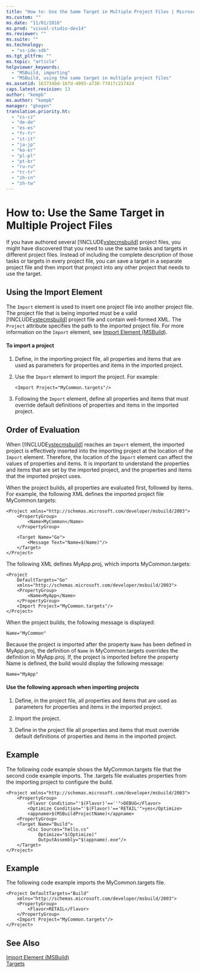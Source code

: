 ```yaml
---
title: "How to: Use the Same Target in Multiple Project Files | Microsoft Docs"
ms.custom: ""
ms.date: "11/01/2016"
ms.prod: "visual-studio-dev14"
ms.reviewer: ""
ms.suite: ""
ms.technology: 
  - "vs-ide-sdk"
ms.tgt_pltfrm: ""
ms.topic: "article"
helpviewer_keywords: 
  - "MSBuild, importing"
  - "MSBuild, using the same target in multiple project files"
ms.assetid: 163734bd-1bfd-4093-a730-7741fc21742d
caps.latest.revision: 13
author: "kempb"
ms.author: "kempb"
manager: "ghogen"
translation.priority.ht: 
  - "cs-cz"
  - "de-de"
  - "es-es"
  - "fr-fr"
  - "it-it"
  - "ja-jp"
  - "ko-kr"
  - "pl-pl"
  - "pt-br"
  - "ru-ru"
  - "tr-tr"
  - "zh-cn"
  - "zh-tw"
---
```

# How to: Use the Same Target in Multiple Project Files
If you have authored several [!INCLUDE[vstecmsbuild](../extensibility/internals/includes/vstecmsbuild_md.md)] project files, you might have discovered that you need to use the same tasks and targets in different project files. Instead of including the complete description of those tasks or targets in every project file, you can save a target in a separate project file and then import that project into any other project that needs to use the target.  
  
## Using the Import Element  
 The `Import` element is used to insert one project file into another project file. The project file that is being imported must be a valid [!INCLUDE[vstecmsbuild](../extensibility/internals/includes/vstecmsbuild_md.md)] project file and contain well-formed XML. The `Project` attribute specifies the path to the imported project file. For more information on the `Import` element, see [Import Element (MSBuild)](../msbuild/import-element-msbuild.md).  
  
#### To import a project  
  
1.  Define, in the importing project file, all properties and items that are used as parameters for properties and items in the imported project.  
  
2.  Use the `Import` element to import the project. For example:  
  
     `<Import Project="MyCommon.targets"/>`  
  
3.  Following the `Import` element, define all properties and items that must override default definitions of properties and items in the imported project.  
  
## Order of Evaluation  
 When [!INCLUDE[vstecmsbuild](../extensibility/internals/includes/vstecmsbuild_md.md)] reaches an `Import` element, the imported project is effectively inserted into the importing project at the location of the `Import` element. Therefore, the location of the `Import` element can affect the values of properties and items. It is important to understand the properties and items that are set by the imported project, and the properties and items that the imported project uses.  
  
 When the project builds, all properties are evaluated first, followed by items. For example, the following XML defines the imported project file MyCommon.targets:  
  
```  
<Project xmlns="http://schemas.microsoft.com/developer/msbuild/2003">  
    <PropertyGroup>  
        <Name>MyCommon</Name>  
    </PropertyGroup>  
  
    <Target Name="Go">  
        <Message Text="Name=$(Name)"/>  
    </Target>  
</Project>  
```  
  
 The following XML defines MyApp.proj, which imports MyCommon.targets:  
  
```  
<Project  
    DefaultTargets="Go"  
    xmlns="http://schemas.microsoft.com/developer/msbuild/2003">  
    <PropertyGroup>  
        <Name>MyApp</Name>  
    </PropertyGroup>  
    <Import Project="MyCommon.targets"/>  
</Project>  
```  
  
 When the project builds, the following message is displayed:  
  
 `Name="MyCommon"`  
  
 Because the project is imported after the property `Name` has been defined in MyApp.proj, the definition of `Name` in MyCommon.targets overrides the definition in MyApp.proj. If, the project is imported before the property Name is defined, the build would display the following message:  
  
 `Name="MyApp"`  
  
#### Use the following approach when importing projects  
  
1.  Define, in the project file, all properties and items that are used as parameters for properties and items in the imported project.  
  
2.  Import the project.  
  
3.  Define in the project file all properties and items that must override default definitions of properties and items in the imported project.  
  
## Example  
 The following code example shows the MyCommon.targets file that the second code example imports. The .targets file evaluates properties from the importing project to configure the build.  
  
```  
<Project xmlns="http://schemas.microsoft.com/developer/msbuild/2003">  
    <PropertyGroup>  
        <Flavor Condition="'$(Flavor)'==''">DEBUG</Flavor>  
        <Optimize Condition="'$(Flavor)'=='RETAIL'">yes</Optimize>  
        <appname>$(MSBuildProjectName)</appname>  
    <PropertyGroup>  
    <Target Name="Build">  
        <Csc Sources="hello.cs"  
            Optimize="$(Optimize)"  
            OutputAssembly="$(appname).exe"/>  
    </Target>  
</Project>  
```  
  
## Example  
 The following code example imports the MyCommon.targets file.  
  
```  
<Project DefaultTargets="Build"  
    xmlns="http://schemas.microsoft.com/developer/msbuild/2003">  
    <PropertyGroup>  
        <Flavor>RETAIL</Flavor>  
    </PropertyGroup>  
    <Import Project="MyCommon.targets"/>  
</Project>  
```  
  
## See Also  
 [Import Element (MSBuild)](../msbuild/import-element-msbuild.md)   
 [Targets](../msbuild/msbuild-targets.md)